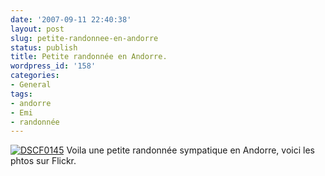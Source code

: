 ```yaml
---
date: '2007-09-11 22:40:38'
layout: post
slug: petite-randonnee-en-andorre
status: publish
title: Petite randonnée en Andorre.
wordpress_id: '158'
categories:
- General
tags:
- andorre
- Emi
- randonnée
---
```


[![DSCF0145](http://farm2.static.flickr.com/1202/1361551169_002eca7f58_s.jpg)](http://www.flickr.com/photos/12501436@N05/1361551169/) Voila une petite randonnée sympatique en Andorre, voici les phtos sur Flickr.

